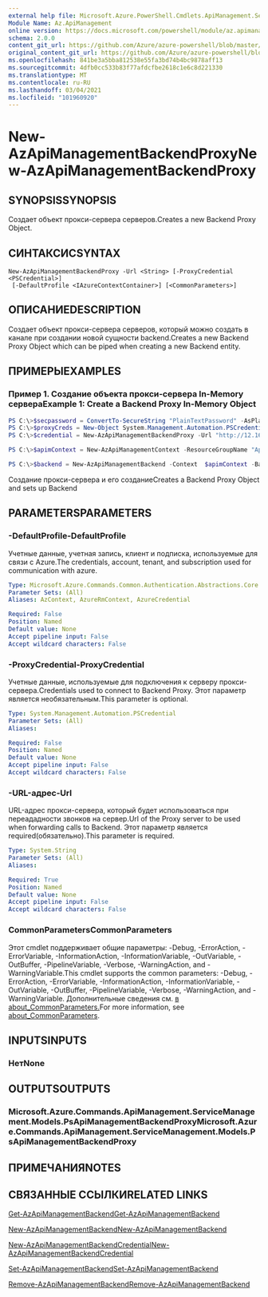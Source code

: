 ```yaml
---
external help file: Microsoft.Azure.PowerShell.Cmdlets.ApiManagement.ServiceManagement.dll-Help.xml
Module Name: Az.ApiManagement
online version: https://docs.microsoft.com/powershell/module/az.apimanagement/new-azapimanagementbackendproxy
schema: 2.0.0
content_git_url: https://github.com/Azure/azure-powershell/blob/master/src/ApiManagement/ApiManagement/help/New-AzApiManagementBackendProxy.md
original_content_git_url: https://github.com/Azure/azure-powershell/blob/master/src/ApiManagement/ApiManagement/help/New-AzApiManagementBackendProxy.md
ms.openlocfilehash: 841be3a5bba812538e55fa3bd74b4bc9878aff13
ms.sourcegitcommit: 4dfb0cc533b83f77afdcfbe2618c1e6c8d221330
ms.translationtype: MT
ms.contentlocale: ru-RU
ms.lasthandoff: 03/04/2021
ms.locfileid: "101960920"
---
```

# <span data-ttu-id="5a7a6-101">New-AzApiManagementBackendProxy</span><span class="sxs-lookup"><span data-stu-id="5a7a6-101">New-AzApiManagementBackendProxy</span></span>

## <span data-ttu-id="5a7a6-102">SYNOPSIS</span><span class="sxs-lookup"><span data-stu-id="5a7a6-102">SYNOPSIS</span></span>
<span data-ttu-id="5a7a6-103">Создает объект прокси-сервера серверов.</span><span class="sxs-lookup"><span data-stu-id="5a7a6-103">Creates a new Backend Proxy Object.</span></span>

## <span data-ttu-id="5a7a6-104">СИНТАКСИС</span><span class="sxs-lookup"><span data-stu-id="5a7a6-104">SYNTAX</span></span>

```
New-AzApiManagementBackendProxy -Url <String> [-ProxyCredential <PSCredential>]
 [-DefaultProfile <IAzureContextContainer>] [<CommonParameters>]
```

## <span data-ttu-id="5a7a6-105">ОПИСАНИЕ</span><span class="sxs-lookup"><span data-stu-id="5a7a6-105">DESCRIPTION</span></span>
<span data-ttu-id="5a7a6-106">Создает объект прокси-сервера серверов, который можно создать в канале при создании новой сущности backend.</span><span class="sxs-lookup"><span data-stu-id="5a7a6-106">Creates a new Backend Proxy Object which can be piped when creating a new Backend entity.</span></span>

## <span data-ttu-id="5a7a6-107">ПРИМЕРЫ</span><span class="sxs-lookup"><span data-stu-id="5a7a6-107">EXAMPLES</span></span>

### <span data-ttu-id="5a7a6-108">Пример 1. Создание объекта прокси-сервера In-Memory сервера</span><span class="sxs-lookup"><span data-stu-id="5a7a6-108">Example 1: Create a Backend Proxy In-Memory Object</span></span>
```powershell
PS C:\>$secpassword = ConvertTo-SecureString "PlainTextPassword" -AsPlainText -Force
PS C:\>$proxyCreds = New-Object System.Management.Automation.PSCredential ("foo", $secpassword)
PS C:\>$credential = New-AzApiManagementBackendProxy -Url "http://12.168.1.1:8080" -ProxyCredential $proxyCreds

PS C:\>$apimContext = New-AzApiManagementContext -ResourceGroupName "Api-Default-WestUS" -ServiceName "contoso"

PS C:\>$backend = New-AzApiManagementBackend -Context  $apimContext -BackendId 123 -Url 'https://contoso.com/awesomeapi' -Protocol http -Title "first backend" -SkipCertificateChainValidation $true -Proxy $credential -Description "backend with proxy server"
```

<span data-ttu-id="5a7a6-109">Создание прокси-сервера и его создание</span><span class="sxs-lookup"><span data-stu-id="5a7a6-109">Creates a Backend Proxy Object and sets up Backend</span></span>

## <span data-ttu-id="5a7a6-110">PARAMETERS</span><span class="sxs-lookup"><span data-stu-id="5a7a6-110">PARAMETERS</span></span>

### <span data-ttu-id="5a7a6-111">-DefaultProfile</span><span class="sxs-lookup"><span data-stu-id="5a7a6-111">-DefaultProfile</span></span>
<span data-ttu-id="5a7a6-112">Учетные данные, учетная запись, клиент и подписка, используемые для связи с Azure.</span><span class="sxs-lookup"><span data-stu-id="5a7a6-112">The credentials, account, tenant, and subscription used for communication with azure.</span></span>

```yaml
Type: Microsoft.Azure.Commands.Common.Authentication.Abstractions.Core.IAzureContextContainer
Parameter Sets: (All)
Aliases: AzContext, AzureRmContext, AzureCredential

Required: False
Position: Named
Default value: None
Accept pipeline input: False
Accept wildcard characters: False
```

### <span data-ttu-id="5a7a6-113">-ProxyCredential</span><span class="sxs-lookup"><span data-stu-id="5a7a6-113">-ProxyCredential</span></span>
<span data-ttu-id="5a7a6-114">Учетные данные, используемые для подключения к серверу прокси-сервера.</span><span class="sxs-lookup"><span data-stu-id="5a7a6-114">Credentials used to connect to Backend Proxy.</span></span> <span data-ttu-id="5a7a6-115">Этот параметр является необязательным.</span><span class="sxs-lookup"><span data-stu-id="5a7a6-115">This parameter is optional.</span></span>

```yaml
Type: System.Management.Automation.PSCredential
Parameter Sets: (All)
Aliases:

Required: False
Position: Named
Default value: None
Accept pipeline input: False
Accept wildcard characters: False
```

### <span data-ttu-id="5a7a6-116">-URL-адрес</span><span class="sxs-lookup"><span data-stu-id="5a7a6-116">-Url</span></span>
<span data-ttu-id="5a7a6-117">URL-адрес прокси-сервера, который будет использоваться при переададности звонков на сервер.</span><span class="sxs-lookup"><span data-stu-id="5a7a6-117">Url of the Proxy server to be used when forwarding calls to Backend.</span></span>
<span data-ttu-id="5a7a6-118">Этот параметр является required(обязательно).</span><span class="sxs-lookup"><span data-stu-id="5a7a6-118">This parameter is required.</span></span>

```yaml
Type: System.String
Parameter Sets: (All)
Aliases:

Required: True
Position: Named
Default value: None
Accept pipeline input: False
Accept wildcard characters: False
```

### <span data-ttu-id="5a7a6-119">CommonParameters</span><span class="sxs-lookup"><span data-stu-id="5a7a6-119">CommonParameters</span></span>
<span data-ttu-id="5a7a6-120">Этот cmdlet поддерживает общие параметры: -Debug, -ErrorAction, -ErrorVariable, -InformationAction, -InformationVariable, -OutVariable, -OutBuffer, -PipelineVariable, -Verbose, -WarningAction, and -WarningVariable.</span><span class="sxs-lookup"><span data-stu-id="5a7a6-120">This cmdlet supports the common parameters: -Debug, -ErrorAction, -ErrorVariable, -InformationAction, -InformationVariable, -OutVariable, -OutBuffer, -PipelineVariable, -Verbose, -WarningAction, and -WarningVariable.</span></span> <span data-ttu-id="5a7a6-121">Дополнительные сведения см. [в about_CommonParameters.](http://go.microsoft.com/fwlink/?LinkID=113216)</span><span class="sxs-lookup"><span data-stu-id="5a7a6-121">For more information, see [about_CommonParameters](http://go.microsoft.com/fwlink/?LinkID=113216).</span></span>

## <span data-ttu-id="5a7a6-122">INPUTS</span><span class="sxs-lookup"><span data-stu-id="5a7a6-122">INPUTS</span></span>

### <span data-ttu-id="5a7a6-123">Нет</span><span class="sxs-lookup"><span data-stu-id="5a7a6-123">None</span></span>

## <span data-ttu-id="5a7a6-124">OUTPUTS</span><span class="sxs-lookup"><span data-stu-id="5a7a6-124">OUTPUTS</span></span>

### <span data-ttu-id="5a7a6-125">Microsoft.Azure.Commands.ApiManagement.ServiceManagement.Models.PsApiManagementBackendProxy</span><span class="sxs-lookup"><span data-stu-id="5a7a6-125">Microsoft.Azure.Commands.ApiManagement.ServiceManagement.Models.PsApiManagementBackendProxy</span></span>

## <span data-ttu-id="5a7a6-126">ПРИМЕЧАНИЯ</span><span class="sxs-lookup"><span data-stu-id="5a7a6-126">NOTES</span></span>

## <span data-ttu-id="5a7a6-127">СВЯЗАННЫЕ ССЫЛКИ</span><span class="sxs-lookup"><span data-stu-id="5a7a6-127">RELATED LINKS</span></span>

[<span data-ttu-id="5a7a6-128">Get-AzApiManagementBackend</span><span class="sxs-lookup"><span data-stu-id="5a7a6-128">Get-AzApiManagementBackend</span></span>](./Get-AzApiManagementBackend.md)

[<span data-ttu-id="5a7a6-129">New-AzApiManagementBackend</span><span class="sxs-lookup"><span data-stu-id="5a7a6-129">New-AzApiManagementBackend</span></span>](./New-AzApiManagementBackend.md)

[<span data-ttu-id="5a7a6-130">New-AzApiManagementBackendCredential</span><span class="sxs-lookup"><span data-stu-id="5a7a6-130">New-AzApiManagementBackendCredential</span></span>](./New-AzApiManagementBackendCredential.md)

[<span data-ttu-id="5a7a6-131">Set-AzApiManagementBackend</span><span class="sxs-lookup"><span data-stu-id="5a7a6-131">Set-AzApiManagementBackend</span></span>](./Set-AzApiManagementBackend.md)

[<span data-ttu-id="5a7a6-132">Remove-AzApiManagementBackend</span><span class="sxs-lookup"><span data-stu-id="5a7a6-132">Remove-AzApiManagementBackend</span></span>](./Remove-AzApiManagementBackend.md)
